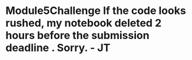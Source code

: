 # Module5Challenge If the code looks rushed, my notebook deleted 2 hours before the submission deadline . Sorry. - JT
